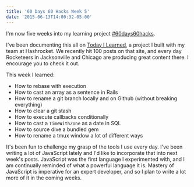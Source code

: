 ```yaml
---
title: '60 Days 60 Hacks Week 5'
date: '2015-06-13T14:00:32-05:00'
---
```


I'm now five weeks into my learning project [#60days60hacks](https://twitter.com/search?src=typd&q=%2360Days60Hacks).

I've been documenting this all on [Today I Learned](http://til.hashrocket.com), a project I built with my team at Hashrocket. We recently hit 100 posts on that site, and every day Rocketeers in Jacksonville and Chicago are producing great content there. I encourage you to check it out.

This week I learned:

* How to rebase with execution
* How to cast an array as a sentence in Rails
* How to rename a git branch locally and on Github (without breaking everything)
* How to clear a git stash
* How to execute callbacks conditionally
* How to cast a `TimeWithZone` as a date in SQL
* How to source dive a bundled gem
* How to rename a tmux window a lot of different ways

It's been fun to challenge my grasp of the tools I use every day. I've been writing a lot of JavaScript lately and I'd like to incorporate that into next week's posts. JavaScript was the first language I experimented with, and I am continually reminded of what a powerful language it is. Mastery of JavaScript is imperative for an expert developer, and so I plan to write a lot more of it in the coming weeks.


